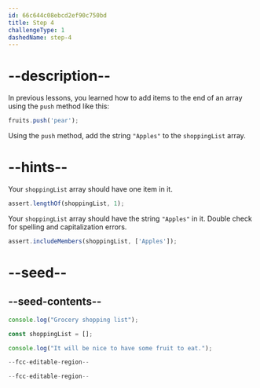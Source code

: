 ```yaml
---
id: 66c644c08ebcd2ef90c750bd
title: Step 4
challengeType: 1
dashedName: step-4
---
```


# --description--

In previous lessons, you learned how to add items to the end of an array using the `push` method like this:

```js
fruits.push('pear');
```

Using the `push` method, add the string `"Apples"` to the `shoppingList` array.

# --hints--

Your `shoppingList` array should have one item in it.

```js
assert.lengthOf(shoppingList, 1);
```

Your `shoppingList` array should have the string `"Apples"` in it. Double check for spelling and capitalization errors.

```js
assert.includeMembers(shoppingList, ['Apples']);
```

# --seed--

## --seed-contents--

```js
console.log("Grocery shopping list");

const shoppingList = [];

console.log("It will be nice to have some fruit to eat.");

--fcc-editable-region--

--fcc-editable-region--
```
